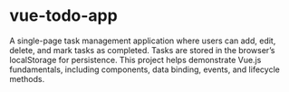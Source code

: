 # vue-todo-app

A single-page task management application where users can add, edit, delete, and mark tasks as completed. Tasks are stored in the browser’s localStorage for persistence. This project helps demonstrate Vue.js fundamentals, including components, data binding, events, and lifecycle methods.